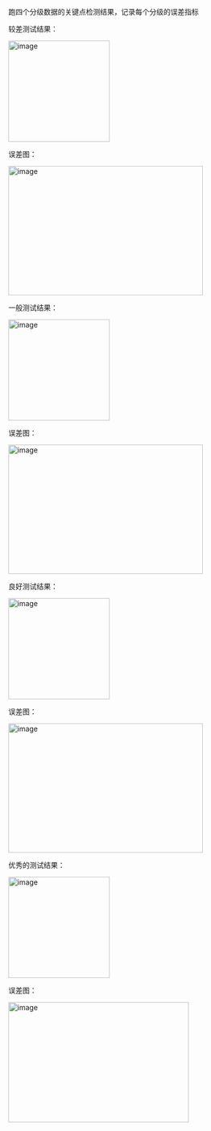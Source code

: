 跑四个分级数据的关键点检测结果，记录每个分级的误差指标

较差测试结果：

<img width="201" height="201" alt="image" src="https://github.com/user-attachments/assets/de131e94-cf19-4e58-953f-5081cf2844e4" />


误差图：

<img width="386" height="257" alt="image" src="https://github.com/user-attachments/assets/c150464d-460b-4ac3-90e4-8c9a16597a83" />


一般测试结果：

<img width="201" height="201" alt="image" src="https://github.com/user-attachments/assets/771b7ea8-580e-478a-8b64-7206b2897c97" />


误差图：

<img width="386" height="257" alt="image" src="https://github.com/user-attachments/assets/b601043c-af78-41ea-be3b-1746f25090c3" />


良好测试结果：

<img width="201" height="201" alt="image" src="https://github.com/user-attachments/assets/0800552a-5cd3-4f84-b4b8-3b630eb1b495" />


误差图：

<img width="386" height="257" alt="image" src="https://github.com/user-attachments/assets/96341bd2-a929-4947-a422-6adecaec90fb" />


优秀的测试结果：

<img width="201" height="201" alt="image" src="https://github.com/user-attachments/assets/ecfb61d2-8b4e-454b-b84b-9b6e16108f73" />


误差图：

<img width="358" height="239" alt="image" src="https://github.com/user-attachments/assets/0db2cc19-284b-4415-b140-e224700adf5d" />
